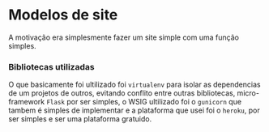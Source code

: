 # Modelos de site
A motivação era simplesmente fazer um site simple com uma função simples.

### Bibliotecas utilizadas

O que basicamente foi ultilizado foi  `virtualenv` para isolar as dependencias de um projetos de outros, evitando conflito entre outras bibliotecas, micro-framework `Flask` por ser simples, o WSIG ultilizado foi o `gunicorn` que tambem é simples de implementar e a plataforma que usei foi o `heroku`, por ser simples e ser uma plataforma gratuido.
